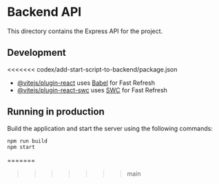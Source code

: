 # Backend API

This directory contains the Express API for the project.

## Development


<<<<<<< codex/add-start-script-to-backend/package.json
- [@vitejs/plugin-react](https://github.com/vitejs/vite-plugin-react/blob/main/packages/plugin-react/README.md) uses [Babel](https://babeljs.io/) for Fast Refresh
- [@vitejs/plugin-react-swc](https://github.com/vitejs/vite-plugin-react-swc) uses [SWC](https://swc.rs/) for Fast Refresh

## Running in production

Build the application and start the server using the following commands:

```bash
npm run build
npm start
```
=======
>>>>>>> main
